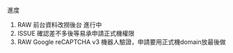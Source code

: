 進度

1. RAW 前台資料改撈後台 進行中
2. ISSUE 確認差不多後等易承申請正式機權限
3. RAW Google reCAPTCHA v3 機器人驗證，申請要用正式機domain放最後做
